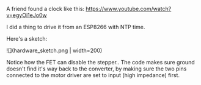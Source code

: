A friend found a clock like this: https://www.youtube.com/watch?v=egyOi1eJo0w

I did a thing to drive it from an ESP8266 with NTP time.

Here's a sketch:

![](hardware_sketch.png | width=200)

Notice how the FET can disable the stepper.. The code makes sure ground doesn't find it's way back to the converter, by making sure the two pins connected to the motor driver are set to input (high impedance) first.



